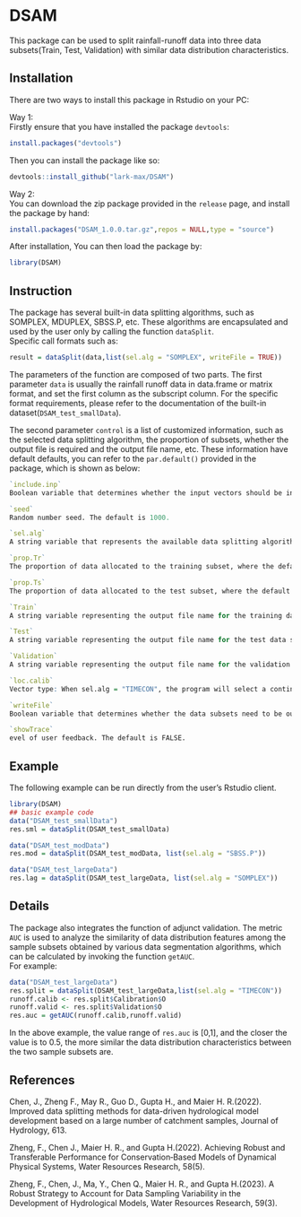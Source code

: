 
<!-- README.md is generated from README.Rmd. Please edit that file -->

# DSAM

<!-- badges: start -->

This package can be used to split rainfall-runoff data into three data
subsets(Train, Test, Validation) with similar data distribution
characteristics. <!-- badges: end -->

## Installation

There are two ways to install this package in Rstudio on your PC:

Way 1:  
Firstly ensure that you have installed the package `devtools`:

``` r
install.packages("devtools")
```

Then you can install the package like so:

``` r
devtools::install_github("lark-max/DSAM")
```

Way 2:  
You can download the zip package provided in the `release` page, and
install the package by hand:

``` r
install.packages("DSAM_1.0.0.tar.gz",repos = NULL,type = "source")
```

After installation, You can then load the package by:

``` r
library(DSAM)
```

## Instruction

The package has several built-in data splitting algorithms, such as
SOMPLEX, MDUPLEX, SBSS.P, etc. These algorithms are encapsulated and
used by the user only by calling the function `dataSplit`.  
Specific call formats such as:

``` r
result = dataSplit(data,list(sel.alg = "SOMPLEX", writeFile = TRUE))
```

The parameters of the function are composed of two parts. The first
parameter `data` is usually the rainfall runoff data in data.frame or
matrix format, and set the first column as the subscript column. For the
specific format requirements, please refer to the documentation of the
built-in dataset(`DSAM_test_smallData`).

The second parameter `control` is a list of customized information, such
as the selected data splitting algorithm, the proportion of subsets,
whether the output file is required and the output file name, etc. These
information have default defaults, you can refer to the `par.default()`
provided in the package, which is shown as below:

``` r
`include.inp`   
Boolean variable that determines whether the input vectors should be included during the Euclidean distance calculation. The default is TRUE.

`seed`  
Random number seed. The default is 1000.

`sel.alg`   
A string variable that represents the available data splitting algorithms including "SOMPLEX", "MDUPLEX", "DUPLEX", "SBSS.P", "SS" and "TIMECON". The default is "MDUPLEX".

`prop.Tr`   
The proportion of data allocated to the training subset, where the default is 0.6.

`prop.Ts`   
The proportion of data allocated to the test subset, where the default is 0.2.

`Train` 
A string variable representing the output file name for the training data subset. The default is "Train.txt".

`Test`  
A string variable representing the output file name for the test data subset. The default is "Test.txt".

`Validation`    
A string variable representing the output file name for the validation data subset. The default is "Valid.txt".

`loc.calib` 
Vector type: When sel.alg = "TIMECON", the program will select a continuous time-series data subset from the original data set, where the start and end positions are determined by this vector, with the first and the second value representing the start and end position in percentage of the original dataset. The default is c(0,0.6), implying that the algorithm selects the first 60% of the data from the original dataset.

`writeFile` 
Boolean variable that determines whether the data subsets need to be output or not. The default is FALSE.

`showTrace` 
evel of user feedback. The default is FALSE.
```

## Example

The following example can be run directly from the user’s Rstudio
client.

``` r
library(DSAM)
## basic example code
data("DSAM_test_smallData")
res.sml = dataSplit(DSAM_test_smallData)

data("DSAM_test_modData")
res.mod = dataSplit(DSAM_test_modData, list(sel.alg = "SBSS.P"))

data("DSAM_test_largeData")
res.lag = dataSplit(DSAM_test_largeData, list(sel.alg = "SOMPLEX"))
```

## Details

The package also integrates the function of adjunct validation. The
metric `AUC` is used to analyze the similarity of data distribution
features among the sample subsets obtained by various data segmentation
algorithms, which can be calculated by invoking the function `getAUC`.  
For example:

``` r
data("DSAM_test_largeData")
res.split = dataSplit(DSAM_test_largeData,list(sel.alg = "TIMECON"))
runoff.calib <- res.split$Calibration$O
runoff.valid <- res.split$Validation$O
res.auc = getAUC(runoff.calib,runoff.valid)
```

In the above example, the value range of `res.auc` is \[0,1\], and the
closer the value is to 0.5, the more similar the data distribution
characteristics between the two sample subsets are.

## References

Chen, J., Zheng F., May R., Guo D., Gupta H., and Maier H. R.(2022).
Improved data splitting methods for data-driven hydrological model
development based on a large number of catchment samples, Journal of
Hydrology, 613.

Zheng, F., Chen J., Maier H. R., and Gupta H.(2022). Achieving Robust
and Transferable Performance for Conservation‐Based Models of Dynamical
Physical Systems, Water Resources Research, 58(5).

Zheng, F., Chen, J., Ma, Y., Chen Q., Maier H. R., and Gupta H.(2023). A
Robust Strategy to Account for Data Sampling Variability in the
Development of Hydrological Models, Water Resources Research, 59(3).
